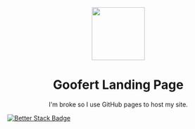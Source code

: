 <div align="center">
    <img src="https://kappa.lol/go1vO" width="120px" height="auto" />
    <h1>Goofert Landing Page</h1>
    <p align="center">I'm broke so I use GitHub pages to host my site.</p>
</div>

[![Better Stack Badge](https://uptime.betterstack.com/status-badges/v3/monitor/1npib.svg)](https://uptime.betterstack.com/?utm_source=status_badge)
